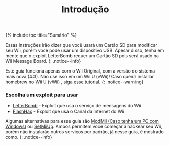 ﻿---
title: "Introdução"
---

{% include toc title="Sumário" %}

Essas instruções irão dizer que você usará um Cartão SD para modificar seu Wii, porém você pode usar um dispositivo USB. Apesar disso, tenha em mente que o exploit LetterBomb requer um Cartão SD pois será usado na Wii Message Board.
{: .notice--info}

Este guia funciona apenas com o Wii Original, com a versão do sistema mais nova (4.3). Não use isso em um Wii U (vWii)!
Caso queira installar homebrew no Wii U (vWii) , [siga esse tutorial](https://wiiu.hacks.guide/vwii-modding).
{: .notice--warning}

### Escolha um exploit para usar

- [LetterBomb](letterbomb) - Exploit que usa o serviço de mensagens do Wii
- [FlashHax](flashhax) - Exploit que usa o Canal da Internet do Wii


Algumas alternativas para esse guia são [ModMii (Caso tenha um PC com Windows)](https://sourceforge.net/projects/modmii/) ou [SetMiiUp](https://gbatemp.net/threads/setmiiup-from-stock-to-latest-softmod-in-less-then-5-10-minutes.459416/).
Ambos permitem você começar a hackear seu Wii, porém não instalarão outros serviços por padrão, já nesse guia, é mostrado como.
{: .notice--info}